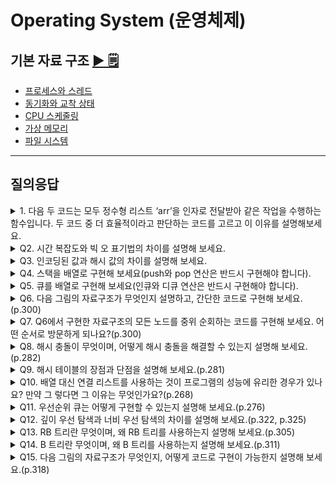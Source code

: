 # Operating System (운영체제)

## 기본 자료 구조 [▶︎ 🗒](basic.md)

- [프로세스와 스레드](./basic.md#프로세스와-스레드)
- [동기화와 교착 상태](./basic.md#동기화와-교착-상태)
- [CPU 스케줄링](./basic.md#CPU-스케줄링)
- [가상 메모리](./basic.md#가상-메모리)
- [파일 시스템](./basic.md#파일-시스템)

---

## 질의응답

<details>
<summary>1. 다음 두 코드는 모두 정수형 리스트 ‘arr’을 인자로 전달받아 같은 작업을 수행하는 함수입니다. 두 코드 중 더 효율적이라고 판단하는 코드를 고르고 이 이유를 설명해보세요.</summary>

```python
def first(arr):
    n = len(arr)
    # 배열의 모든 요소를 순회합니다
    for i in range(n):
        # 현재 위치에서 인접한 요소들을 비교합니다
        for j in range(0, n - i - 1):
            # 만약 앞의 요소가 뒤의 요소보다 크면 두 요소를 교환합니다
            if arr[j] > arr[j + 1]:
                arr[j], arr[j + 1] = arr[j + 1], arr[j]
    return arr

def second(arr):
    n = len(arr)
    # 배열의 모든 요소를 순회합니다
    for i in range(n):
        for j in range(i + 1, n):
            for k in range(j + 1, n):
                # 세 개의 요소를 비교해 필요하면 교환합니다
                if arr[i] > arr[j]:
                    arr[i], arr[j] = arr[j], arr[i]
                if arr[i] > arr[k]:
                    arr[i], arr[k] = arr[k], arr[i]
                if arr[i] > arr[j]:
                    arr[i], arr[j] = arr[j], arr[i]
    return arr
```

<p> 
- 정답 : 첫 번째 함수인 `first`의 시간 복잡도는 \( O(n^2) \)입니다. 두 번째 함수인 `second`의 시간 복잡도는 \( O(n^3) \)입니다. 최대 \( n \)번의 연산이 필요한 반복문 3개가 중첩되어 있기 때문입니다. 따라서 `first`의 코드가 더 효율적으로 실행됩니다. </p> 
 </details> 
<details>
<summary>Q2. 시간 복잡도와 빅 오 표기법의 차이를 설명해 보세요.</summary>
<p>
- 정답 : 시간 복잡도는 입력의 크기에 따른 프로그램의 실행 시간 관계를 나타냅니다. 실행 시간은 연산 횟수에 비례하므로 입력의 크기에 따른 프로그램의 연산 횟수로 간주되기도 합니다. 빅 오 표기법은 함수의 접근적 상향을 나타내는데, 시간 복잡도를 표현하기 위해 자주 사용됩니다. 시간 복잡도를 표현할 때 빅 오 표기법이 사용된다면 입력에 따른 실행 시간의 접근적 상향을 의미하는 것입니다.

</p>
</details>

<details>
<summary>Q3. 인코딩된 값과 해시 값의 차이를 설명해 보세요.</summary>
<p>
- 정답 :인코딩은 데이터를 다른 방식으로 표현하기 위해 변환하는 것입니다. 인코딩된 값은 디코딩을 거쳐 다시 변환될 수 있습니다. 예를 들어 base64와 아스키 인코딩은 모두 컴퓨터가 이해하는 코드의 형식으로 변환될 수 있고, 그렇게 변환된 코드는 사람이 이해할 수 있는 데이터의 형태로 다시 디코딩할 수 있습니다.

반면, 해시 값은 해시 함수를 사용하여 고정 길이의 임의의 값으로 데이터를 변환한 결과를 말합니다. 해시 함수는 인코딩과는 달리 단방향 함수이기 때문에 데이터를 다시 변환할 수 없습니다. 또한 해시 함수는 임의의 길이의 데이터를 입력받아 고정된 길이의 해시 값을 출력하고, 입력값이 조금이라도 달라지면 해시 값도 완전히 다른 값으로 변경됩니다.

따라서 인코딩된 값은 주로 데이터를 다양한 형식으로 표현하기 위해 사용하고, 해시 값은 주로 데이터의 무결성을 검증하거나 데이터를 빠르게 검색하기 위해 사용합니다.

</p>
</details>
<details>
<summary>Q4. 스택을 배열로 구현해 보세요(push와 pop 연산은 반드시 구현해야 합니다).</summary>
<p>
- 정답 :
</p>

```python
class myStack:
    def __init__(self):
        self.items = []

    def push(self, item):
        self.items.append(item)

    def pop(self):
        if self.is_empty():
            return None
        item = self.items[-1]
        del self.items[-1]
        return item

    def is_empty(self):
        return len(self.items) == 0

s = myStack()
s.push('a')
s.push('b')
s.push('c')

print(s.pop())  # c
print(s.pop())  # b
print(s.pop())  # a
```

</details>

<details>
<summary>Q5. 큐를 배열로 구현해 보세요(인큐와 디큐 연산은 반드시 구현해야 합니다).</summary>
<p>
- 정답 :
</p>

```python
class myQueue:
    def __init__(self):
        self.items = []

    def enqueue(self, item):
        self.items.append(item)

    def dequeue(self):
        if self.is_empty():
            return None
        item = self.items[0]
        del self.items[0]
        return item

    def is_empty(self):
        return len(self.items) == 0

q = myQueue()
q.enqueue('a')
q.enqueue('b')
q.enqueue('c')

print(q.dequeue())  # a
print(q.dequeue())  # b
print(q.dequeue())  # c
```

</details>

<details>
<summary>Q6. 다음 그림의 자료구조가 무엇인지 설명하고, 간단한 코드로 구현해 보세요.(p.300)</summary>
<p>
- 정답 :
</p>

```python
class TreeNode:
    def __init__(self, value):
        self.value = value
        self.left = None
        self.right = None

#루트 노드 생성
root = TreeNode("a")

#왼쪽, 오른쪽 자식 노드 생성
root.left = TreeNode("b")
root.right = TreeNode("C")
```

</details>

<details>
<summary>Q7. Q6에서 구현한 자료구조의 모든 노드를 중위 순회하는 코드를 구현해 보세요. 어떤 순서로 방문하게 되나요?(p.300)</summary>
<p>
- 정답 : 다음과 같이 6번 질문에서 작성한 코드 하단에 코드를 추가합니다. 중위 순회는 왼쪽 서브트리 루트 노드→ 오른쪽 서브트리의 순으로 모든 트리노드를 방문하는 것을 의미합니다. 따라서 bac순으로 순회하게 됩니다.
</p>

```python
class TreeNode:
    def __init__(self, value):
        self.value = value
        self.left = None
        self.right = None

#루트 노드 생성
root = TreeNode("a")

#왼쪽, 오른쪽 자식 노드 생성
root.left = TreeNode("b")
root.right = TreeNode("c")

def inorder_traversal (node):
    if node:
        #왼쪽 서브트리를 먼저 방문
        inorder_traversal (node-left)
        # 현재 노드 방문
        print(node.value)
        #오른쪽 서브트리 방문
        inorder_traversal (node.right)

inorder_traversal (root)
```
</details>

<details>
<summary>Q8. 해시 충돌이 무엇이며, 어떻게 해시 충돌을 해결할 수 있는지 설명해 보세요.(p.282)</summary>
<p>
- 정답 : 해시 충돌이란 서로 다른 키에 대해 같은 해시 값이 대응되는 상황을 의미합니다. 해시 충돌은 체이닝과 개방 주소법 등으로 해결할 수 있습니다. 체이닝은 충돌이 발생한 데이터를 연결 리
스트로 추가하는 충돌 해결 방식이고 개방 주소법은 충돌이 발생한 공간이 아닌 다른 공간을 조사하여 데이터를 저장하는 충돌 해결 방식입니다.
</details>

<details>
<summary>Q9. 해시 테이블의 장점과 단점을 설명해 보세요.(p.281)</summary>
<p>
- 정답 : 해시 테이블의 장점은 데이터 검색 성능이 빠르다는 것입니다. 해시 테이블에 대한 키가 주어 졌다면 해시 테이블의 검색 성능은 O(1)로 매우 빠릅니다. 그러나 데이터가 저장될 공간을 미
리 확보해 두어야 하므로 메모리 공간이 많이 소요된다는 점이 단점입니다.
</details>

<details>
<summary>Q10. 배열 대신 연결 리스트를 사용하는 것이 프로그램의 성능에 유리한 경우가 있나요? 만약 그 렇다면 그 이유는 무엇인가요?(p.268)</summary>
<p>
- 정답 : 배열과는 달리 연결 리스트를 구성하는 모든 노드는 반드시 메모리 내에 순차적으로 저장되어 있을 필요가 없습니다. 따라서 연속적으로 구성되어 있는 데이터를 불연속적으로 저장할 때 유용하게 사용할 수 있고, 배열에 비해 삽입 및 삭제 연산에서 높은 성능을 보입니다.
</details>

<details>
<summary>Q11. 우선순위 큐는 어떻게 구현할 수 있는지 설명해 보세요.(p.276)</summary>
<p>
- 정답 : 우선순위 큐는 힙 자료구조로 구현됩니다. 힙은 주로 최댓값과 최솟값을 빠르게 찾는용도로 사용되는 완전 이진 트리의 일종입니다. 우선순위 큐는 FIFO가 아닌 우선순위가 높은 데이터 순으로 처리하기 때문에, 우선순위가 가장 높은 노드를 루트 노드로 삼는 힙으로 구현하기 에 용이합니다.
</details>

<details>
<summary>Q12. 깊이 우선 탐색과 너비 우선 탐색의 차이를 설명해 보세요.(p.322, p.325)</summary>
<p>
- 정답 : 깊이 우선 탐색과 너비 우선 탐색은 그래프를 탐색하는 기본적인 방법입니다. 깊이 우선 탐색은 그래프에서 더 이상 방문 가능한 정점이 없을 때까지, 최대한 깊은 자식 노드까지 탐색하
기를 반복하는 탐색 방법이고, 너비 우선 탐색은 인접한 모든 정점들을 방문하고, 방문한 정점들과 연결된 모든 정점들을 방문하기를 반복하는 탐색 방법입니다.
</details>

<details>
<summary>Q13. RB 트리란 무엇이며, 왜 RB 트리를 사용하는지 설명해 보세요.(p.305)</summary>
<p>
- 정답 : RB 트리는 이진 탐색 트리의 편향의 방지하기 위해 사용하는 자가 균형 이진 트리의 일종입니다. 이진 탐색 트리는 연산의 순서에 따라 편향된 트리가 될 수 있는데, 편향이 발생할 경우
탐색 속도가 O(n)으로 저하될 수 있습니다. RB 트리는 이를 방지하기 위해 모든 노드를 빨간색, 혹은 검은색으로 간주하고, 노드에 색을 칠하는 규칙과 노드에 칠해진 색을 기준으로 왼쪽 서브트리와 오른쪽 서브트리의 높이 균형을 맞춥니다.
</details>

<details>
<summary>Q14. B 트리란 무엇이며, 왜 B 트리를 사용하는지 설명해 보세요.(p.311)</summary>
<p>
- 정답 : B 트리는 여러 자식 노드를 가질 수 있는 다진 탐색 트리의 일종으로, 파일 시스템이나 데이터베이스와 같은 대용량 입출력 작업이 필요한 상황에서 주로 사용합니다.
</details>

<details>
<summary>Q15. 다음 그림의 자료구조가 무엇인지, 어떻게 코드로 구현이 가능한지 설명해 보세요.(p.318)</summary>
<p>
- 정답 : 제시된 자료구조는 정점과 그 정점들을 연결하는 간선으로 이루어진 그래프 자료구조입니다. 이는 이차원 행렬(이차원 리스트)이나 연결 리스트를 기반으로 구현이 가능합니다.
</details>
